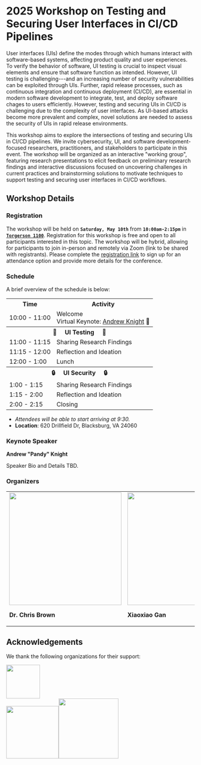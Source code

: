 # 2025 Workshop on Testing and Securing User Interfaces in CI/CD Pipelines

User interfaces (UIs) define the modes through which humans interact with software-based systems, affecting product quality and user experiences. To verify the behavior of software, UI testing is crucial to inspect visual elements and ensure that software function as intended. However, UI testing is challenging---and an increasing number of security vulnerabilities can be exploited through UIs. Further, rapid release processes, such as continuous integration and continuous deployment (CI/CD), are essential in modern software development to integrate, test, and deploy software chages to users efficiently. However, testing and securing UIs in CI/CD is challenging due to the complexity of user interfaces. As UI-based attacks become more prevalent and complex, novel solutions are needed to assess the security of UIs in rapid release environments.

This workshop aims to explore the intersections of testing and securing UIs in CI/CD pipelines. We invite cybersecurity, UI, and software development-focused researchers, practitioners, and stakeholders to participate in this event. The workshop will be organized as an interactive "working group", featuring research presentations to elicit feedback on preliminary research findings and interactive discussions focused on uncovering challenges in current practices and brainstorming solutions to motivate techniques to support testing and securing user interfaces in CI/CD workflows.

## Workshop Details

### Registration

The workshop will be held on **```Saturday, May 10th```** from **```10:00am-2:15pm```** in [**```Torgerson 1100```**](https://maps.app.goo.gl/st6eZJrdTqzouBNF9). Registration for this workshop is free and open to all participants interested in this topic. The workshop will be hybrid, allowing for participants to join in-person and remotely via Zoom (link to be shared with registrants). Please complete the [registration link](https://forms.gle/oX2J1xqQJNvNbc3h8) to sign up for an attendance option and provide more details for the conference.

### Schedule

A brief overview of the schedule is below:

<table>
  <tr><th>Time</th><th>Activity</th></tr>
  <tr><td>10:00 - 11:00</td><td>Welcome <br> Virtual Keynote: <a href="https://automationpanda.com/about/">Andrew Knight</a> 🐼</td></tr>
  <tr><th colspan=2>🧪 &nbsp;&nbsp;&nbsp; UI Testing &nbsp;&nbsp;&nbsp; 🧪</th></tr>
  <tr><td>11:00 - 11:15</td><td>Sharing Research Findings</td></tr>
  <tr><td>11:15 - 12:00</td><td> Reflection and Ideation</td></tr>
  <tr><td>12:00 - 1:00 </td><td>Lunch</td></tr>
  <tr><th colspan=2>🔒 &nbsp;&nbsp;&nbsp; UI Security &nbsp;&nbsp;&nbsp; 🔒</th></tr>
  <tr><td>1:00 - 1:15</td><td>Sharing Research Findings</td></tr>
  <tr><td>1:15 - 2:00</td><td> Reflection and Ideation</td></tr>
  <tr><td>2:00 - 2:15</td><td>Closing</td></tr>
</table>

* _Attendees will be able to start arriving at 9:30._
* **Location**: 620 Drillfield Dr, Blacksburg, VA 24060

### Keynote Speaker

<p class="title"><b>Andrew "Pandy" Knight</b></p>

Speaker Bio and Details TBD.

### Organizers

<table>
<tr>
    <td>
        <div>
		<img src="https://code-world-no-blanket.github.io/files/img/lab/brown2.png" style="height: 300px; object-fit: contain;">
		<p class="title"><b>Dr. Chris Brown</b></p>
	</div>
    </td>
    <td>
        <div>
		<img src="https://code-world-no-blanket.github.io/files/img/lab/gan.png" style="height: 300px; object-fit: contain;">
		<p class="title"><b>Xiaoxiao Gan</b></p>
	</div>
    </td>
  <td>
        <div>
		<img src="https://code-world-no-blanket.github.io/files/img/lab/thool.png" style="height: 300px; object-fit: contain;">
		<p class="title"><b>Arpit Thool</b></p>
	</div>
    </td>
</tr>
</table>





## Acknowledgements

We thank the following organizations for their support:


<a href="https://cyberinitiative.org/"><img src="https://cyberinitiative.org/content/dam/cci_research_vt_edu/whiteCCI_Full_Lockup_Web.png" style="height: 90px;"></a><br>
<a href="https://code-world-no-blanket.github.io/"><img src="https://code-world-no-blanket.github.io/files/img/codeworld-Logo-Color.png"  style="height: 140px;"></a><a href="https://cs.vt.edu"><img src="https://code-world-no-blanket.github.io/files/img/vt.png"  style="height: 160px;"></a>
